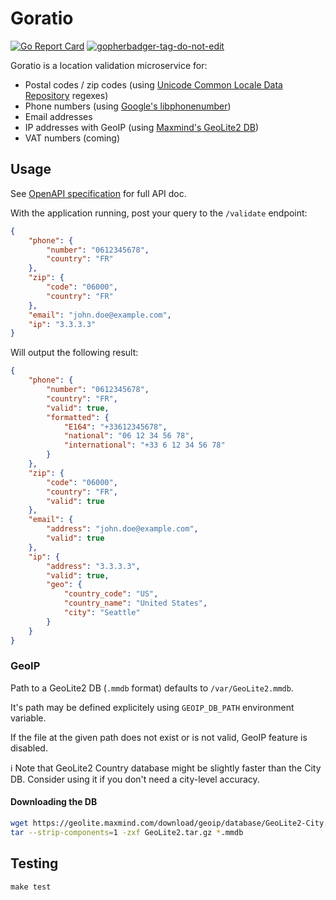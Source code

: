 # Goratio

[![Go Report Card](https://goreportcard.com/badge/github.com/ClickAndMortar/Goratio)](https://goreportcard.com/report/github.com/ClickAndMortar/Goratio) <a href='https://github.com/jpoles1/gopherbadger' target='_blank'>![gopherbadger-tag-do-not-edit](https://img.shields.io/badge/Go%20Coverage-70%25-brightgreen.svg?longCache=true&style=flat)</a>

Goratio is a location validation microservice for:

* Postal codes / zip codes (using [Unicode Common Locale Data Repository](http://cldr.unicode.org/) regexes)
* Phone numbers (using [Google's libphonenumber](https://github.com/google/libphonenumber))
* Email addresses
* IP addresses with GeoIP (using [Maxmind's GeoLite2 DB](https://dev.maxmind.com/geoip/geoip2/geolite2/))
* VAT numbers (coming)

## Usage

See [OpenAPI specification](https://app.swaggerhub.com/apis-docs/Click-and-Mortar/Goratio/1.1.0#/) for full API doc.

With the application running, post your query to the `/validate` endpoint:

```json
{
    "phone": {
        "number": "0612345678",
        "country": "FR"
    },
    "zip": {
        "code": "06000",
        "country": "FR"
    },
    "email": "john.doe@example.com",
    "ip": "3.3.3.3"
}
```

Will output the following result:

```json
{
    "phone": {
        "number": "0612345678",
        "country": "FR",
        "valid": true,
        "formatted": {
            "E164": "+33612345678",
            "national": "06 12 34 56 78",
            "international": "+33 6 12 34 56 78"
        }
    },
    "zip": {
        "code": "06000",
        "country": "FR",
        "valid": true
    },
    "email": {
        "address": "john.doe@example.com",
        "valid": true
    },
    "ip": {
        "address": "3.3.3.3",
        "valid": true,
        "geo": {
            "country_code": "US",
            "country_name": "United States",
            "city": "Seattle"
        }
    }
}
```

### GeoIP

Path to a GeoLite2 DB (`.mmdb` format) defaults to `/var/GeoLite2.mmdb`.

It's path may be defined explicitely using `GEOIP_DB_PATH` environment variable.

If the file at the given path does not exist or is not valid, GeoIP feature is disabled.

ℹ️  Note that GeoLite2 Country database might be slightly faster than the City DB. Consider using it if you don't need a city-level accuracy.

#### Downloading the DB

```bash
wget https://geolite.maxmind.com/download/geoip/database/GeoLite2-City.tar.gz -O GeoLite2.tgz
tar --strip-components=1 -zxf GeoLite2.tar.gz *.mmdb
```

## Testing

```
make test
```
